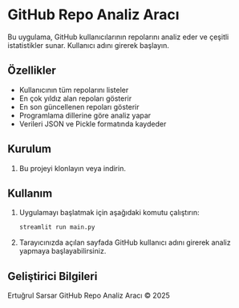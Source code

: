 # GitHub Repo Analiz Aracı

Bu uygulama, GitHub kullanıcılarının repolarını analiz eder ve çeşitli istatistikler sunar. Kullanıcı adını girerek başlayın.

## Özellikler

- Kullanıcının tüm repolarını listeler
- En çok yıldız alan repoları gösterir
- En son güncellenen repoları gösterir
- Programlama dillerine göre analiz yapar
- Verileri JSON ve Pickle formatında kaydeder

## Kurulum

1. Bu projeyi klonlayın veya indirin.

## Kullanım

1. Uygulamayı başlatmak için aşağıdaki komutu çalıştırın:

    ```bash
    streamlit run main.py
    ```

2. Tarayıcınızda açılan sayfada GitHub kullanıcı adını girerek analiz yapmaya başlayabilirsiniz.

## Geliştirici Bilgileri

Ertuğrul Sarsar
GitHub Repo Analiz Aracı © 2025
